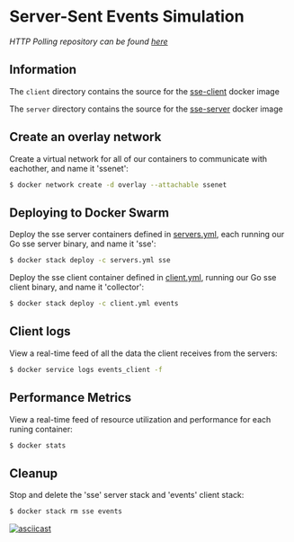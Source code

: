 # Server-Sent Events Simulation
*HTTP Polling repository can be found [here](https://github.com/yevshev/server-sent)*

## Information
The `client` directory contains the source for the [sse-client](https://hub.docker.com/repository/docker/yevshev/sse-client) docker image 

The `server` directory contains the source for the [sse-server](https://hub.docker.com/repository/docker/yevshev/sse-server) docker image

## Create an overlay network
Create a virtual network for all of our containers to communicate with eachother, and name it 'ssenet':
```sh
$ docker network create -d overlay --attachable ssenet
```

## Deploying to Docker Swarm
Deploy the sse server containers defined in [servers.yml](https://github.com/yevshev/server-sent/blob/master/servers.yml), each running our Go sse server binary, and name it 'sse':

```sh
$ docker stack deploy -c servers.yml sse
```
Deploy the sse client container defined in [client.yml](https://github.com/yevshev/server-sent/blob/master/client.yml), running our Go sse client binary, and name it 'collector':

```sh
$ docker stack deploy -c client.yml events
```

## Client logs
View a real-time feed of all the data the client receives from the servers:
```sh
$ docker service logs events_client -f
```

## Performance Metrics
View a real-time feed of resource utilization and performance for each runing container:
```sh
$ docker stats
```

## Cleanup
Stop and delete the 'sse' server stack and 'events' client stack:
```sh
$ docker stack rm sse events
```

[![asciicast](https://asciinema.org/a/QC7TGAAnCR7l1t68GBuyKrMXs.png)](https://asciinema.org/a/QC7TGAAnCR7l1t68GBuyKrMXs)

